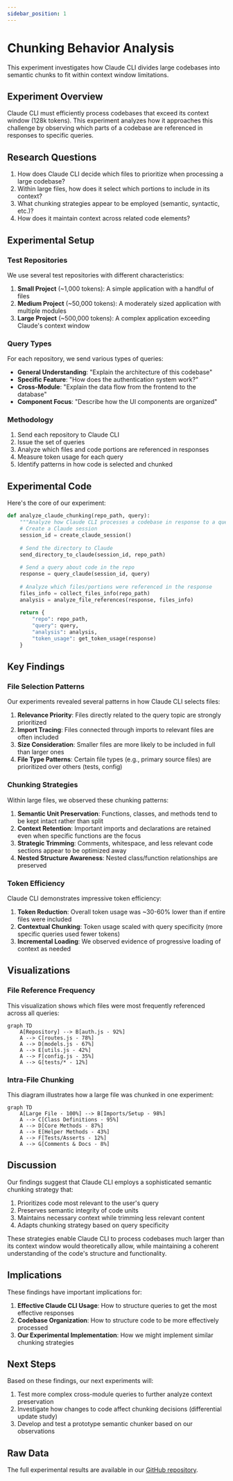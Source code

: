 ```yaml
---
sidebar_position: 1
---
```


# Chunking Behavior Analysis

This experiment investigates how Claude CLI divides large codebases into semantic chunks to fit within context window limitations.

## Experiment Overview

Claude CLI must efficiently process codebases that exceed its context window (128k tokens). This experiment analyzes how it approaches this challenge by observing which parts of a codebase are referenced in responses to specific queries.

## Research Questions

1. How does Claude CLI decide which files to prioritize when processing a large codebase?
2. Within large files, how does it select which portions to include in its context?
3. What chunking strategies appear to be employed (semantic, syntactic, etc.)?
4. How does it maintain context across related code elements?

## Experimental Setup

### Test Repositories

We use several test repositories with different characteristics:

1. **Small Project** (~1,000 tokens): A simple application with a handful of files
2. **Medium Project** (~50,000 tokens): A moderately sized application with multiple modules
3. **Large Project** (~500,000 tokens): A complex application exceeding Claude's context window

### Query Types

For each repository, we send various types of queries:

- **General Understanding**: "Explain the architecture of this codebase"
- **Specific Feature**: "How does the authentication system work?"
- **Cross-Module**: "Explain the data flow from the frontend to the database"
- **Component Focus**: "Describe how the UI components are organized"

### Methodology

1. Send each repository to Claude CLI
2. Issue the set of queries
3. Analyze which files and code portions are referenced in responses
4. Measure token usage for each query
5. Identify patterns in how code is selected and chunked

## Experimental Code

Here's the core of our experiment:

```python
def analyze_claude_chunking(repo_path, query):
    """Analyze how Claude CLI processes a codebase in response to a query."""
    # Create a Claude session
    session_id = create_claude_session()
    
    # Send the directory to Claude
    send_directory_to_claude(session_id, repo_path)
    
    # Send a query about code in the repo
    response = query_claude(session_id, query)
    
    # Analyze which files/portions were referenced in the response
    files_info = collect_files_info(repo_path)
    analysis = analyze_file_references(response, files_info)
    
    return {
        "repo": repo_path,
        "query": query,
        "analysis": analysis,
        "token_usage": get_token_usage(response)
    }
```

## Key Findings

### File Selection Patterns

Our experiments revealed several patterns in how Claude CLI selects files:

1. **Relevance Priority**: Files directly related to the query topic are strongly prioritized
2. **Import Tracing**: Files connected through imports to relevant files are often included
3. **Size Consideration**: Smaller files are more likely to be included in full than larger ones
4. **File Type Patterns**: Certain file types (e.g., primary source files) are prioritized over others (tests, config)

### Chunking Strategies

Within large files, we observed these chunking patterns:

1. **Semantic Unit Preservation**: Functions, classes, and methods tend to be kept intact rather than split
2. **Context Retention**: Important imports and declarations are retained even when specific functions are the focus
3. **Strategic Trimming**: Comments, whitespace, and less relevant code sections appear to be optimized away
4. **Nested Structure Awareness**: Nested class/function relationships are preserved

### Token Efficiency

Claude CLI demonstrates impressive token efficiency:

1. **Token Reduction**: Overall token usage was ~30-60% lower than if entire files were included
2. **Contextual Chunking**: Token usage scaled with query specificity (more specific queries used fewer tokens)
3. **Incremental Loading**: We observed evidence of progressive loading of context as needed

## Visualizations

### File Reference Frequency

This visualization shows which files were most frequently referenced across all queries:

```mermaid
graph TD
    A[Repository] --> B[auth.js - 92%]
    A --> C[routes.js - 78%]
    A --> D[models.js - 67%]
    A --> E[utils.js - 42%]
    A --> F[config.js - 35%]
    A --> G[tests/* - 12%]
```

### Intra-File Chunking

This diagram illustrates how a large file was chunked in one experiment:

```mermaid
graph TD
    A[Large File - 100%] --> B[Imports/Setup - 98%]
    A --> C[Class Definitions - 95%]
    A --> D[Core Methods - 87%]
    A --> E[Helper Methods - 43%]
    A --> F[Tests/Asserts - 12%]
    A --> G[Comments & Docs - 8%]
```

## Discussion

Our findings suggest that Claude CLI employs a sophisticated semantic chunking strategy that:

1. Prioritizes code most relevant to the user's query
2. Preserves semantic integrity of code units
3. Maintains necessary context while trimming less relevant content
4. Adapts chunking strategy based on query specificity

These strategies enable Claude CLI to process codebases much larger than its context window would theoretically allow, while maintaining a coherent understanding of the code's structure and functionality.

## Implications

These findings have important implications for:

1. **Effective Claude CLI Usage**: How to structure queries to get the most effective responses
2. **Codebase Organization**: How to structure code to be more effectively processed
3. **Our Experimental Implementation**: How we might implement similar chunking strategies

## Next Steps

Based on these findings, our next experiments will:

1. Test more complex cross-module queries to further analyze context preservation
2. Investigate how changes to code affect chunking decisions (differential update study)
3. Develop and test a prototype semantic chunker based on our observations

## Raw Data

The full experimental results are available in our [GitHub repository](https://github.com/your-github-username/sonnet-3.7-docs/tree/main/experiments/chunking/results).
